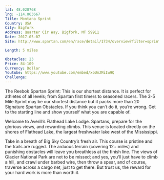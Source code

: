 ```yaml
---
lat: 48.020768
lng: -114.063667
Title: Montana Sprint
Country: USA
City: Bigfork
Address: Quarter Cir Way, Bigfork, MT 59911
Date: 2017-05-07
Site: http://www.spartan.com/en/race/detail/1734/overview?filter=sprint

Length: 5 miles

Obstacles: 23
Price: 84-109
Currency: Dollar
Youtube: https://www.youtube.com/embed/xoUmJMiIw9Q
Challenge:
---
```


The Reebok Spartan Sprint: This is our shortest distance. It is perfect for athletes of all levels; from Spartan first timers to seasoned racers. The 3-5 Mile Sprint may be our shortest distance but it packs more than 20 Signature Spartan Obstacles. If you think you can’t do it, you’re wrong. Get to the starting line and show yourself what you are capable of.

Welcome to Averill’s Flathead Lake Lodge. Spartans, prepare for the glorious views, and rewarding climbs. This venue is located directly on the shores of Flathead Lake, the largest freshwater lake west of the Mississippi.

Take in a breath of Big Sky Country’s fresh air. This course is pristine and the trails are rugged. The arduous terrain (covering 12+ miles) and punishing obstacles will leave you breathless at the finish line. The views of Glacier National Park are not to be missed; and yes, you’ll just have to climb a hill, and crawl under barbed wire, then throw a spear, and of course, traverse across a cargo net, just to get there. But trust us, the reward for your hard work is more than worth it.